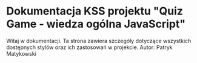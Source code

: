 # Dokumentacja KSS projektu "Quiz Game - wiedza ogólna JavaScript"
Witaj w dokumentacji. Ta strona zawiera szczegóły dotyczące wszystkich dostępnych stylów oraz ich zastosowań w projekcie.
Autor: Patryk Matykowski